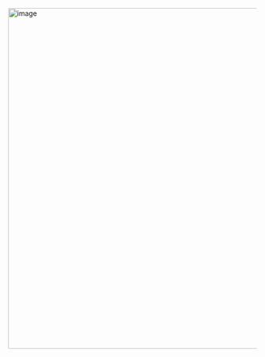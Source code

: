 <img width="918" height="690" alt="image" src="https://github.com/user-attachments/assets/c94759c1-30a8-4a46-b891-bfdc2286899a" />
